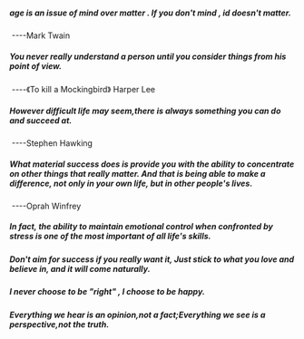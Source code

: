 ##### age is an issue of mind over matter . If you don't mind , id doesn't matter.

​																																----Mark Twain

##### You never really understand a person until you consider things from his point of view.

​																								----《To kill a Mockingbird》 Harper Lee

##### However difficult life may seem,there is always something you can do and succeed at.

​																															    ----Stephen Hawking

##### What material success does is provide you with the ability to concentrate on other things that really matter. And that is being able to make a difference, not only in your own life, but in other people's lives.

​																																----Oprah Winfrey

##### In fact, the ability to maintain emotional control when confronted by stress is one of the most important of all life's skills.

##### Don't aim for success if you really want it, Just stick to what you love and believe in, and it will come naturally.

##### I never choose to be "right" , I choose to be happy.

##### Everything we hear is an opinion,not a fact;Everything we see is a perspective,not the truth.



